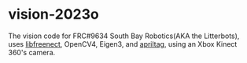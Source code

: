 # vision-2023o

The vision code for FRC#9634 South Bay Robotics(AKA the Litterbots), uses [libfreenect](https://github.com/OpenKinect/libfreenect), OpenCV4, Eigen3, and [apriltag](https://github.com/AprilRobotics/apriltag), using an Xbox Kinect 360's camera.
